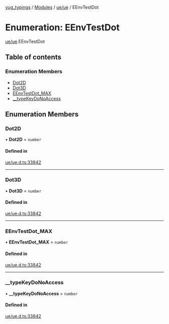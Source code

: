 [yug_typings](../README.md) / [Modules](../modules.md) / [ue/ue](../modules/ue_ue.md) / EEnvTestDot

# Enumeration: EEnvTestDot

[ue/ue](../modules/ue_ue.md).EEnvTestDot

## Table of contents

### Enumeration Members

- [Dot2D](ue_ue.EEnvTestDot.md#dot2d)
- [Dot3D](ue_ue.EEnvTestDot.md#dot3d)
- [EEnvTestDot\_MAX](ue_ue.EEnvTestDot.md#eenvtestdot_max)
- [\_\_typeKeyDoNoAccess](ue_ue.EEnvTestDot.md#__typekeydonoaccess)

## Enumeration Members

### Dot2D

• **Dot2D** = `number`

#### Defined in

[ue/ue.d.ts:33842](https://github.com/YugMetaverse/yug_typings/blob/b7d9b19/ue/ue.d.ts#L33842)

___

### Dot3D

• **Dot3D** = `number`

#### Defined in

[ue/ue.d.ts:33842](https://github.com/YugMetaverse/yug_typings/blob/b7d9b19/ue/ue.d.ts#L33842)

___

### EEnvTestDot\_MAX

• **EEnvTestDot\_MAX** = `number`

#### Defined in

[ue/ue.d.ts:33842](https://github.com/YugMetaverse/yug_typings/blob/b7d9b19/ue/ue.d.ts#L33842)

___

### \_\_typeKeyDoNoAccess

• **\_\_typeKeyDoNoAccess** = `number`

#### Defined in

[ue/ue.d.ts:33842](https://github.com/YugMetaverse/yug_typings/blob/b7d9b19/ue/ue.d.ts#L33842)
